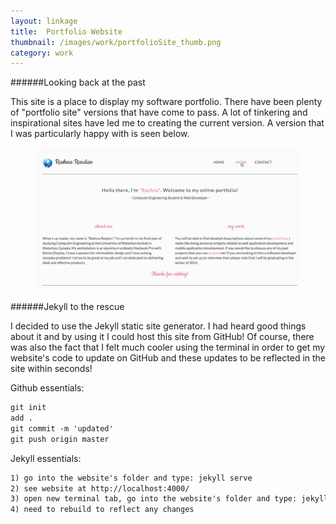 ```yaml
---
layout: linkage
title: 	Portfolio Website
thumbnail: /images/work/portfolioSite_thumb.png
category: work
---
```


######Looking back at the past

This site is a place to display my software portfolio. 
There have been plenty of "portfolio site" versions that have come to pass. A lot of tinkering and inspirational
sites have led me to creating the current version. A version that I was particularly happy with is seen below.

<figure>
	<div class="web">
	<img src="/images/work/pastSite.jpg" alt="Past Site Screenshot">
	</div>
</figure> 
 

######Jekyll to the rescue

I decided to use the Jekyll static site generator. I had heard good things about it and by using it I could
host this site from GitHub! Of course, there was also the fact that I felt much cooler using the terminal in order to get my website's code to update on GitHub and these updates to be reflected in the site within seconds! 

Github essentials: 

```html
git init  
add .  
git commit -m 'updated' 
git push origin master
```

Jekyll essentials:

```html
1) go into the website's folder and type: jekyll serve
2) see website at http://localhost:4000/
3) open new terminal tab, go into the website's folder and type: jekyll build
4) need to rebuild to reflect any changes
```